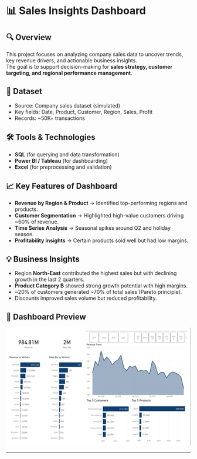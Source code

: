 # 📊 Sales Insights Dashboard

## 🔍 Overview
This project focuses on analyzing company sales data to uncover trends, key revenue drivers, and actionable business insights.  
The goal is to support decision-making for **sales strategy, customer targeting, and regional performance management**.

## 📂 Dataset
- Source: Company sales dataset (simulated)  
- Key fields: Date, Product, Customer, Region, Sales, Profit  
- Records: ~50K+ transactions  

## 🛠️ Tools & Technologies
- **SQL** (for querying and data transformation)  
- **Power BI / Tableau** (for dashboarding)  
- **Excel** (for preprocessing and validation)  

## 📈 Key Features of Dashboard
- **Revenue by Region & Product** → Identified top-performing regions and products.  
- **Customer Segmentation** → Highlighted high-value customers driving ~60% of revenue.  
- **Time Series Analysis** → Seasonal spikes around Q2 and holiday season.  
- **Profitability Insights** → Certain products sold well but had low margins.  

## 💡 Business Insights
- Region **North-East** contributed the highest sales but with declining growth in the last 2 quarters.  
- **Product Category B** showed strong growth potential with high margins.  
- ~20% of customers generated ~70% of total sales (Pareto principle).  
- Discounts improved sales volume but reduced profitability.  

## 📸 Dashboard Preview
![Sales_Dashboard](Dashboard/Sales_Dashboard.png)
  
---

